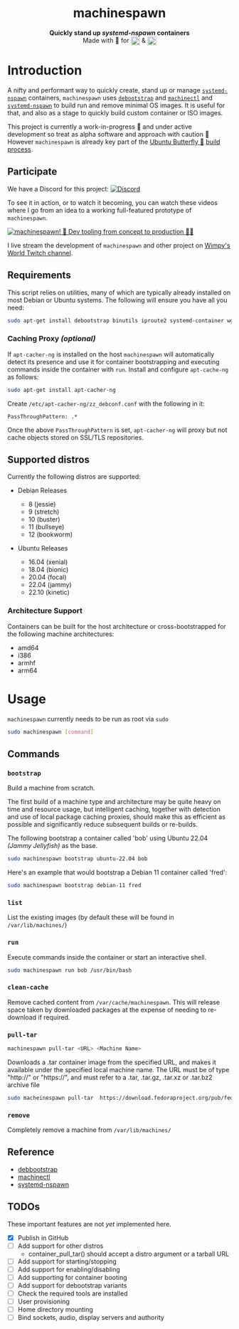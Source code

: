 <h1 align="center">
  <!--
  <img src=".github/logo.png" alt="machinespawn" width="256" />
  <br />
  -->
  machinespawn
</h1>

<p align="center"><b>Quickly stand up <em>systemd-nspawn</em> containers</b>
<br />
Made with 💝 for <img src=".github/ubuntu.png" align="top" width="20" /> & <img src=".github/debian.png" align="top" width="20" />
</p>

# Introduction

A nifty and performant way to quickly create, stand up or manage [`systemd-nspawn`](https://www.freedesktop.org/software/systemd/man/systemd-nspawn.html) containers, `machinespawn` uses [`debootstrap`](https://wiki.debian.org/Debootstrap) and [`machinectl`](https://www.freedesktop.org/software/systemd/man/machinectl.html) and [`systemd-nspawn`](https://www.freedesktop.org/software/systemd/man/systemd-nspawn.html) to build run and remove minimal OS images. It is useful for that, and also as a stage to quickly build custom container or ISO images.

This project is currently a work-in-progress 🚧 and under active development so treat as alpha software and approach with caution 🛑 However `machinespawn` is already key part of the [Ubuntu Butterfly 🦋](https://github.com/butterfly-garden) [build process](https://github.com/butterfly-garden/image-build).

## Participate

We have a Discord for this project: [![Discord](https://img.shields.io/discord/712850672223125565?color=0C306A&label=WimpysWorld%20Discord&logo=Discord&logoColor=ffffff&style=flat-square)](https://discord.gg/sNmz3uw)

To see it in action, or to watch it becoming, you can watch these videos where I go from an idea to a working full-featured prototype of `machinespawn`.

[![machinespawn! 🐧 Dev tooling from concept to production 🧑‍💻](https://img.youtube.com/vi/-bQQ6QlXpJQ/0.jpg)](https://www.youtube.com/watch?v=-bQQ6QlXpJQ)

I live stream the development of `machinespawn` and other project on [Wimpy's World Twitch channel](https://twitch.tv/WimpysWorld).

## Requirements

This script relies on utilities, many of which are typically already installed on most Debian or Ubuntu systems. The following will ensure you have all you need:

```bash
sudo apt-get install debootstrap binutils iproute2 systemd-container wget
```

### Caching Proxy *(optional)*

If `apt-cacher-ng` is installed on the host `machinespawn` will automatically detect its presence and use it for container bootstrapping and executing commands inside the container with `run`. Install and configure `apt-cache-ng` as follows:

```bash
sudo apt-get install apt-cacher-ng
```

Create `/etc/apt-cacher-ng/zz_debconf.conf` with the following in it:

```
PassThroughPattern: .*
```

Once the above `PassThroughPattern` is set, `apt-cacher-ng` will proxy but not cache objects stored on SSL/TLS repositories.

## Supported distros

Currently the following distros are supported:

* Debian Releases
  *  8 (jessie)
  *  9 (stretch)
  *  10 (buster)
  *  11 (bullseye)
  *  12 (bookworm)

* Ubuntu Releases
  *  16.04 (xenial)
  *  18.04 (bionic)
  *  20.04 (focal)
  *  22.04 (jammy)
  *  22.10 (kinetic)

### Architecture Support

Containers can be built for the host architecture or cross-bootstrapped for the following machine architectures:

* amd64
* i386
* armhf
* arm64

# Usage

`machinespawn` currently needs to be run as root via `sudo`

```bash
sudo machinespawn [command]
```

## Commands

### `bootstrap`

Build a machine from scratch.

The first build of a machine type and architecture may be quite heavy on time and resource usage, but intelligent caching, together with detection and use of local package caching proxies, should make this as efficient as possible and significantly reduce subsequent builds or re-builds.

The following bootstrap a container called 'bob' using Ubuntu 22.04 *(Jammy Jellyfish)* as the base.

```bash
sudo machinespawn bootstrap ubuntu-22.04 bob
```

Here's an example that would bootstrap a Debian 11 container called 'fred':

```bash
sudo machinespawn bootstrap debian-11 fred
```

### `list`

List the existing images (by default these will be found in `/var/lib/machines/`)

### `run`

Execute commands inside the container or start an interactive shell.

```bash
sudo machinespawn run bob /usr/bin/bash
```

### `clean-cache`

Remove cached content from `/var/cache/machinespawn`. This will release space taken by downloaded packages at the expense of needing to re-download if required.

### `pull-tar`

```bash
machinespawn pull-tar <URL> <Machine Name>
```

Downloads a .tar container image from the specified URL, and makes it available under the specified local machine name. The URL must be of type "http://" or "https://", and must refer to a .tar, .tar.gz, .tar.xz or .tar.bz2 archive file

```bash
sudo macheinespawn pull-tar  https://download.fedoraproject.org/pub/fedora/linux/releases/36/Cloud/x86_64/images/Fedora-Cloud-Base-36-1.5.x86_64.raw.xz FedoraCloudBase36
```

### `remove`

Completely remove a machine from `/var/lib/machines/`

## Reference

* [debbootstrap](https://wiki.debian.org/Debootstrap)
* [machinectl](https://www.freedesktop.org/software/systemd/man/machinectl.html)
* [systemd-nspawn](https://www.freedesktop.org/software/systemd/man/systemd-nspawn.html)

## TODOs

These important features are not *yet* implemented here.
 - [x] Publish in GitHub
 - [ ] Add support for other distros
   - container_pull_tar() should accept a distro argument or a tarball URL
 - [ ] Add support for starting/stopping
 - [ ] Add support for enabling/disabling
 - [ ] Add supporting for container booting
 - [ ] Add support for debootstrap variants
 - [ ] Check the required tools are installed
 - [ ] User provisioning
 - [ ] Home directory mounting
 - [ ] Bind sockets, audio, display servers and authority
